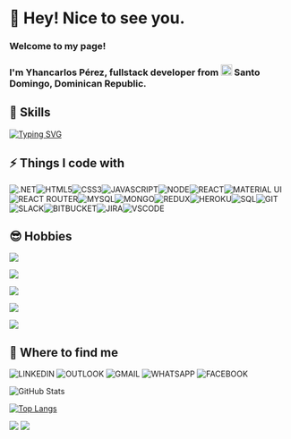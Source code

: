 <!--
**yhancarlos/yhancarlos** is a ✨ _special_ ✨ repository because its `README.md` (this file) appears on your GitHub profile.
-->

#  👋 Hey! Nice to see you.

### Welcome to my page!
### I'm Yhancarlos Pérez, fullstack developer from <img src="https://www.comprarbanderas.es/images/banderas/400/149-republica-dominicana_400px.jpg" width= 20> Santo Domingo, Dominican Republic.

## 🚀 Skills

[![Typing SVG](https://readme-typing-svg.herokuapp.com?color=FFFFFF&lines=Detail+Oriented;Problem+Resolution;Self+Motivation;Communication+Skills;Patience;Creativity)](https://git.io/typing-svg)

## ⚡ Things I code with 

![](https://img.shields.io/badge/.NET-5C2D91?style=for-the-badge&logo=.net&logoColor=white ".NET")![](https://img.shields.io/badge/HTML5-E34F26?style=for-the-badge&logo=html5&logoColor=white "HTML5")![](https://img.shields.io/badge/CSS3-1572B6?style=for-the-badge&logo=css3&logoColor=white "CSS3")![](https://img.shields.io/badge/JavaScript-F7DF1E?style=for-the-badge&logo=javascript&logoColor=black "JAVASCRIPT")![](https://img.shields.io/badge/Node.js-43853D?style=for-the-badge&logo=node.js&logoColor=white "NODE")![](https://img.shields.io/badge/React-20232A?style=for-the-badge&logo=react&logoColor=61DAFB "REACT")![](https://img.shields.io/badge/Material--UI-0081CB?style=for-the-badge&logo=material-ui&logoColor=whit "MATERIAL UI")![](https://img.shields.io/badge/React_Router-CA4245?style=for-the-badge&logo=react-router&logoColor=white "REACT ROUTER")![](https://img.shields.io/badge/MySQL-00000F?style=for-the-badge&logo=mysql&logoColor=white "MYSQL")![](https://img.shields.io/badge/MongoDB-4EA94B?style=for-the-badge&logo=mongodb&logoColor=white "MONGO")![](https://img.shields.io/badge/Redux-593D88?style=for-the-badge&logo=redux&logoColor=white "REDUX")![](https://img.shields.io/badge/Heroku-430098?style=for-the-badge&logo=heroku&logoColor=white "HEROKU")![](https://img.shields.io/badge/Microsoft%20SQL%20Server-CC2927?style=for-the-badge&logo=microsoft%20sql%20server&logoColor=white "SQL")![](https://img.shields.io/badge/GIT-E44C30?style=for-the-badge&logo=git&logoColor=white "GIT")![](https://img.shields.io/badge/Slack-4A154B?style=for-the-badge&logo=slack&logoColor=white "SLACK")![](https://img.shields.io/badge/Bitbucket-0747a6?style=for-the-badge&logo=bitbucket&logoColor=white "BITBUCKET")![](https://img.shields.io/badge/Jira-0052CC?style=for-the-badge&logo=Jira&logoColor=white "JIRA")![](https://img.shields.io/badge/Visual_Studio_Code-0078D4?style=for-the-badge&logo=visual%20studio%20code&logoColor=white "VSCODE")

## 😎 Hobbies
![](https://img.shields.io/badge/ANIME-ONE%20PIECE%2C%20ATTACK%20ON%20TITAN%2C%20KENGAN%20ASHURA%2C%20BAKI%2C%20HUNTER%20X%20HUNTER-red)

![](https://img.shields.io/badge/SPORT-%20BASEBALL%2C%20BASKETBALL%2C%20BOXEO-red)

![](https://img.shields.io/badge/MOVIES-ACCION%2C%20COMEDY%2C%20SUSPENSE%2C%20AVENTURE%2C%20SUPER%20HERO-red)

![](https://img.shields.io/badge/MUSIC-RAP%2C%20SALSA%2C%20BACHATA-red)

![](https://img.shields.io/badge/TABLE%20GAMES-DOMINOES%2C%20ONE%2C%20MONOPOLY%2C%20DECKS%2C%20BOARDS-red)

## 👨 Where to find me 
![](https://img.shields.io/badge/LinkedIn-0077B5?style=for-the-badge&logo=linkedin&logoColor=white "LINKEDIN") ![](https://img.shields.io/badge/Microsoft_Outlook-0078D4?style=for-the-badge&logo=microsoft-outlook&logoColor=white "OUTLOOK") ![](https://img.shields.io/badge/Gmail-D14836?style=for-the-badge&logo=gmail&logoColor=white "GMAIL") ![](https://img.shields.io/badge/WhatsApp-25D366?style=for-the-badge&logo=whatsapp&logoColor=white "WHATSAPP") ![](https://img.shields.io/badge/Facebook-1877F2?style=for-the-badge&logo=facebook&logoColor=white "FACEBOOK")

![GitHub Stats](https://github-readme-stats.vercel.app/api?username=yhancarloSPM&theme=react)

[![Top Langs](https://github-readme-stats.vercel.app/api/top-langs/?username=yhancarloSPM&layout=compact)](https://github.com/yhancarloSPM/github-readme-stats)

![](https://img.shields.io/github/watchers/yhancarloSPM/yhancarloSPM?style=social) ![](https://img.shields.io/github/followers/yhancarloSPM?style=social)


